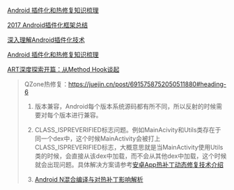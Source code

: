 [Android 插件化和热修复知识梳理](https://www.jianshu.com/p/704cac3eb13d)

[2017 Android插件化框架总结](https://juejin.im/entry/59decdf36fb9a0451c39621b)

[深入理解Android插件化技术](https://zhuanlan.zhihu.com/p/33017826)

[Android 插件化和热修复知识梳理](https://www.jianshu.com/p/704cac3eb13d)

[ART深度探索开篇：从Method Hook谈起](https://blog.csdn.net/omnispace/article/details/73320940?utm_medium=distribute.pc_relevant.none-task-blog-2%7Edefault%7EBlogCommendFromBaidu%7Edefault-1.control&depth_1-utm_source=distribute.pc_relevant.none-task-blog-2%7Edefault%7EBlogCommendFromBaidu%7Edefault-1.control)

> QZone热修复：https://juejin.cn/post/6915758752050511880#heading-6
>
> 1. 版本兼容，Android每个版本系统源码都有所不同，所以反射的时候需要对每个版本进行兼容。
>
> 1. CLASS_ISPREVERIFIED标志问题。例如MainAcivity和Utils类存在于同一个dex中，这个时候MainActivity会被打上CLASS_ISPREVERIFIED标志，大概意思就是当MainActivity使用Utils类的时候，会直接从该dex中加载，而不会从其他dex中加载，这个时候就会出现问题。具体解决方案请参考[安卓App热补丁动态修复技术介绍](https://mp.weixin.qq.com/s?__biz=MzI1MTA1MzM2Nw==&mid=400118620&idx=1&sn=b4fdd5055731290eef12ad0d17f39d4a)
>
> 1. [Android N混合编译与对热补丁影响解析](https://mp.weixin.qq.com/s?__biz=MzAwNDY1ODY2OQ==&mid=2649286341&idx=1&sn=054d595af6e824cbe4edd79427fc2706&scene=0#wechat_redirect)

